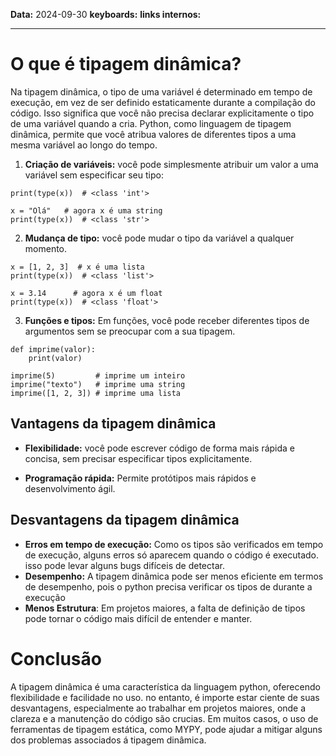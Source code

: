 
**Data:** 2024-09-30
**keyboards:** 
**links internos:** 
___
# O que é tipagem dinâmica?

Na tipagem dinâmica, o tipo de uma variável é determinado em tempo de execução, em vez de ser definido estaticamente durante a compilação do código. Isso significa que você não precisa declarar explicitamente o tipo de uma variável quando a cria. Python, como linguagem de tipagem dinâmica, permite que você atribua valores de diferentes tipos a uma mesma variável ao longo do tempo.

1. **Criação de variáveis:** você pode simplesmente atribuir um valor a uma variável sem especificar seu tipo:

```x = 10      # x é um inteiro
print(type(x))  # <class 'int'>

x = "Olá"   # agora x é uma string
print(type(x))  # <class 'str'>
```

2. **Mudança de tipo:** você pode mudar o tipo da variável a qualquer momento.

  ```
  x = [1, 2, 3]  # x é uma lista
print(type(x))  # <class 'list'>

x = 3.14      # agora x é um float
print(type(x))  # <class 'float'>

```

3. **Funções e tipos:** Em funções, você pode receber diferentes tipos de argumentos sem se preocupar com a sua tipagem. 

```
def imprime(valor):
	print(valor)

imprime(5)         # imprime um inteiro
imprime("texto")   # imprime uma string
imprime([1, 2, 3]) # imprime uma lista
```

## Vantagens da tipagem dinâmica 

-  **Flexibilidade:** você pode escrever código de forma mais rápida e concisa, sem precisar especificar tipos explicitamente.

- **Programação rápida:** Permite protótipos mais rápidos e desenvolvimento ágil. 

## Desvantagens da tipagem dinâmica 

- **Erros em tempo de execução:** Como os tipos são verificados em tempo de execução, alguns erros só aparecem quando o código é executado. isso pode levar alguns bugs difíceis de detectar.
- **Desempenho:** A tipagem dinâmica pode ser menos eficiente em termos de desempenho, pois o python precisa verificar os tipos de durante a execução
- **Menos Estrutura**: Em projetos maiores, a falta de definição de tipos pode tornar o código mais difícil de entender e manter.

# Conclusão

A tipagem dinâmica é uma característica da linguagem python, oferecendo flexibilidade e facilidade no uso. no entanto, é importe estar ciente de suas desvantagens, especialmente ao trabalhar em projetos maiores, onde a clareza e a manutenção do código são crucias. Em muitos casos, o uso de ferramentas de tipagem estática, como MYPY, pode ajudar a mitigar alguns dos problemas associados á tipagem dinâmica.